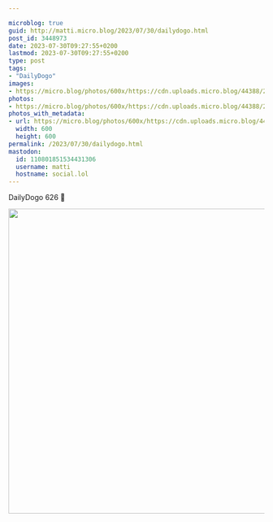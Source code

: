 ```yaml
---

microblog: true
guid: http://matti.micro.blog/2023/07/30/dailydogo.html
post_id: 3448973
date: 2023-07-30T09:27:55+0200
lastmod: 2023-07-30T09:27:55+0200
type: post
tags:
- "DailyDogo"
images:
- https://micro.blog/photos/600x/https://cdn.uploads.micro.blog/44388/2023/4d8be1a5b0d749d0b502d09b5a6cd7f2.jpg
photos:
- https://micro.blog/photos/600x/https://cdn.uploads.micro.blog/44388/2023/4d8be1a5b0d749d0b502d09b5a6cd7f2.jpg
photos_with_metadata:
- url: https://micro.blog/photos/600x/https://cdn.uploads.micro.blog/44388/2023/4d8be1a5b0d749d0b502d09b5a6cd7f2.jpg
  width: 600
  height: 600
permalink: /2023/07/30/dailydogo.html
mastodon:
  id: 110801851534431306
  username: matti
  hostname: social.lol
---
```

DailyDogo 626 🐶

<img src="/media/uploads/2023/4d8be1a5b0d749d0b502d09b5a6cd7f2.jpg" width="600" height="600" alt="" />
